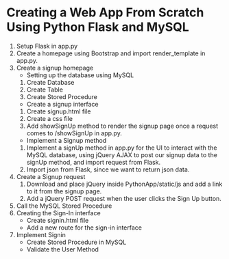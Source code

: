 # Creating a Web App From Scratch Using Python Flask and MySQL
1. Setup Flask in app.py
2. Create a homepage using Bootstrap and import render_template in app.py.
3. Create a signup homepage
   - Setting up the database using MySQL
    1. Create Database
    2. Create Table
    3. Create Stored Procedure
   - Create a signup interface
    1. Create signup.html file
    2. Create a css file
    3. Add showSignUp method to render the signup page once a request comes to
       /showSignUp in app.py.
   - Implement a Signup method
    1. Implement a signUp method in app.py for the UI to interact with the MySQL
       database, using jQuery AJAX to post our signup data to the signUp method,
       and import request from Flask.
    2. Import json from Flask, since we want to return json data.
4. Create a Signup request
    1. Download and place jQuery inside PythonApp/static/js and add a link to it
       from the signup page.
    2. Add a jQuery POST request when the user clicks the Sign Up button.
5. Call the MySQL Stored Procedure
6. Creating the Sign-In interface
   - Create signin.html file
   - Add a new route for the sign-in interface
7. Implement Signin
   - Create Stored Procedure in MySQL
   - Validate the User Method
